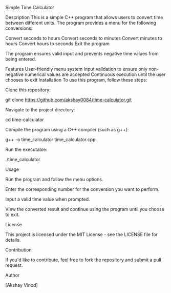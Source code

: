 Simple Time Calculator

Description
This is a simple C++ program that allows users to convert time between different units. The program provides a menu for the following conversions:

Convert seconds to hours
Convert seconds to minutes
Convert minutes to hours
Convert hours to seconds
Exit the program

The program ensures valid input and prevents negative time values from being entered.

Features
User-friendly menu system
Input validation to ensure only non-negative numerical values are accepted
Continuous execution until the user chooses to exit
Installation
To use this program, follow these steps:

Clone this repository:

git clone https://github.com/akshay0084/time-calculator.git

Navigate to the project directory:

cd time-calculator

Compile the program using a C++ compiler (such as g++):

g++ -o time_calculator time_calculator.cpp

Run the executable:

./time_calculator

Usage

Run the program and follow the menu options.

Enter the corresponding number for the conversion you want to perform.

Input a valid time value when prompted.

View the converted result and continue using the program until you choose to exit.

License

This project is licensed under the MIT License - see the LICENSE file for details.

Contribution

If you'd like to contribute, feel free to fork the repository and submit a pull request.

Author

[Akshay Vinod]

